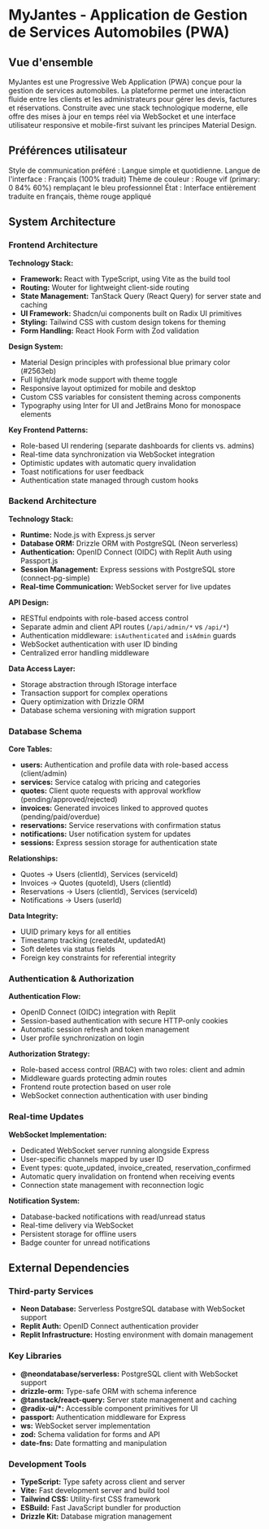# MyJantes - Application de Gestion de Services Automobiles (PWA)

## Vue d'ensemble

MyJantes est une Progressive Web Application (PWA) conçue pour la gestion de services automobiles. La plateforme permet une interaction fluide entre les clients et les administrateurs pour gérer les devis, factures et réservations. Construite avec une stack technologique moderne, elle offre des mises à jour en temps réel via WebSocket et une interface utilisateur responsive et mobile-first suivant les principes Material Design.

## Préférences utilisateur

Style de communication préféré : Langue simple et quotidienne.
Langue de l'interface : Français (100% traduit)
Thème de couleur : Rouge vif (primary: 0 84% 60%) remplaçant le bleu professionnel
État : Interface entièrement traduite en français, thème rouge appliqué

## System Architecture

### Frontend Architecture

**Technology Stack:**
- **Framework:** React with TypeScript, using Vite as the build tool
- **Routing:** Wouter for lightweight client-side routing
- **State Management:** TanStack Query (React Query) for server state and caching
- **UI Framework:** Shadcn/ui components built on Radix UI primitives
- **Styling:** Tailwind CSS with custom design tokens for theming
- **Form Handling:** React Hook Form with Zod validation

**Design System:**
- Material Design principles with professional blue primary color (#2563eb)
- Full light/dark mode support with theme toggle
- Responsive layout optimized for mobile and desktop
- Custom CSS variables for consistent theming across components
- Typography using Inter for UI and JetBrains Mono for monospace elements

**Key Frontend Patterns:**
- Role-based UI rendering (separate dashboards for clients vs. admins)
- Real-time data synchronization via WebSocket integration
- Optimistic updates with automatic query invalidation
- Toast notifications for user feedback
- Authentication state managed through custom hooks

### Backend Architecture

**Technology Stack:**
- **Runtime:** Node.js with Express.js server
- **Database ORM:** Drizzle ORM with PostgreSQL (Neon serverless)
- **Authentication:** OpenID Connect (OIDC) with Replit Auth using Passport.js
- **Session Management:** Express sessions with PostgreSQL store (connect-pg-simple)
- **Real-time Communication:** WebSocket server for live updates

**API Design:**
- RESTful endpoints with role-based access control
- Separate admin and client API routes (`/api/admin/*` vs `/api/*`)
- Authentication middleware: `isAuthenticated` and `isAdmin` guards
- WebSocket authentication with user ID binding
- Centralized error handling middleware

**Data Access Layer:**
- Storage abstraction through IStorage interface
- Transaction support for complex operations
- Query optimization with Drizzle ORM
- Database schema versioning with migration support

### Database Schema

**Core Tables:**
- **users:** Authentication and profile data with role-based access (client/admin)
- **services:** Service catalog with pricing and categories
- **quotes:** Client quote requests with approval workflow (pending/approved/rejected)
- **invoices:** Generated invoices linked to approved quotes (pending/paid/overdue)
- **reservations:** Service reservations with confirmation status
- **notifications:** User notification system for updates
- **sessions:** Express session storage for authentication state

**Relationships:**
- Quotes → Users (clientId), Services (serviceId)
- Invoices → Quotes (quoteId), Users (clientId)
- Reservations → Users (clientId), Services (serviceId)
- Notifications → Users (userId)

**Data Integrity:**
- UUID primary keys for all entities
- Timestamp tracking (createdAt, updatedAt)
- Soft deletes via status fields
- Foreign key constraints for referential integrity

### Authentication & Authorization

**Authentication Flow:**
- OpenID Connect (OIDC) integration with Replit
- Session-based authentication with secure HTTP-only cookies
- Automatic session refresh and token management
- User profile synchronization on login

**Authorization Strategy:**
- Role-based access control (RBAC) with two roles: client and admin
- Middleware guards protecting admin routes
- Frontend route protection based on user role
- WebSocket connection authentication with user binding

### Real-time Updates

**WebSocket Implementation:**
- Dedicated WebSocket server running alongside Express
- User-specific channels mapped by user ID
- Event types: quote_updated, invoice_created, reservation_confirmed
- Automatic query invalidation on frontend when receiving events
- Connection state management with reconnection logic

**Notification System:**
- Database-backed notifications with read/unread status
- Real-time delivery via WebSocket
- Persistent storage for offline users
- Badge counter for unread notifications

## External Dependencies

### Third-party Services
- **Neon Database:** Serverless PostgreSQL database with WebSocket support
- **Replit Auth:** OpenID Connect authentication provider
- **Replit Infrastructure:** Hosting environment with domain management

### Key Libraries
- **@neondatabase/serverless:** PostgreSQL client with WebSocket support
- **drizzle-orm:** Type-safe ORM with schema inference
- **@tanstack/react-query:** Server state management and caching
- **@radix-ui/*:** Accessible component primitives for UI
- **passport:** Authentication middleware for Express
- **ws:** WebSocket server implementation
- **zod:** Schema validation for forms and API
- **date-fns:** Date formatting and manipulation

### Development Tools
- **TypeScript:** Type safety across client and server
- **Vite:** Fast development server and build tool
- **Tailwind CSS:** Utility-first CSS framework
- **ESBuild:** Fast JavaScript bundler for production
- **Drizzle Kit:** Database migration management